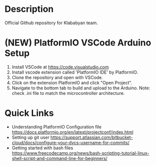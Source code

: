 # Description
Official Github repository for Klababyan team.

# (NEW) PlatformIO VSCode Arduino Setup
1. Install VSCode at https://code.visualstudio.com
1. Install vscode extension called 'PlatformIO IDE' by PlatformIO.
1. Clone the repository and open with VSCode.
1. Click on the extension PlatformIO and click "Open Project".
1. Navigate to the bottom tab to build and upload to the Arduino. Note: check .ini file to match the microcontroller architecture.



# Quick Links
- Understanding PlatformIO Configuration file https://docs.platformio.org/en/latest/projectconf/index.html
- Setting up git user https://support.atlassian.com/bitbucket-cloud/docs/configure-your-dvcs-username-for-commits/
- Getting started with bash files https://www.freecodecamp.org/news/bash-scripting-tutorial-linux-shell-script-and-command-line-for-beginners/
